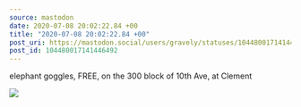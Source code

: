 ```yaml
---
source: mastodon
date: 2020-07-08 20:02:22.84 +00
title: "2020-07-08 20:02:22.84 +00"
post_uri: https://mastodon.social/users/gravely/statuses/104480017141446492
post_id: 104480017141446492
---
```

elephant goggles, FREE, on the 300 block of 10th Ave, at Clement


![](/images/104480017072335779.jpg)

